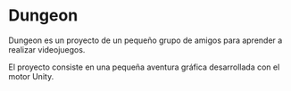 Dungeon
=======
Dungeon es un proyecto de un pequeño grupo de amigos para aprender a realizar videojuegos.

El proyecto consiste en una pequeña aventura gráfica desarrollada con el motor Unity.

